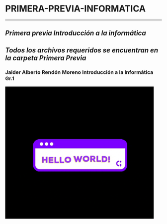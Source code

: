# PRIMERA-PREVIA-INFORMATICA
_ _ _
## ***Primera previa Introducción a la informática***
## ***Todos los archivos requeridos se encuentran en la carpeta Primera Previa***
### Jaider Alberto Rendón Moreno Introducción a la Informática Gr.1
![PRIMERA-PREVIA-INFORMATICA](https://github.com/VOIDX66/PRIMERA-PREVIA-INFORMATICA/blob/main/giphy2.gif)
